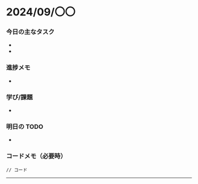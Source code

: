 # 2024/09/〇〇

### 今日の主なタスク

-
-

### 進捗メモ

-

### 学び/課題

-

### 明日の TODO

-

### コードメモ（必要時）

```
// コード
```

---
